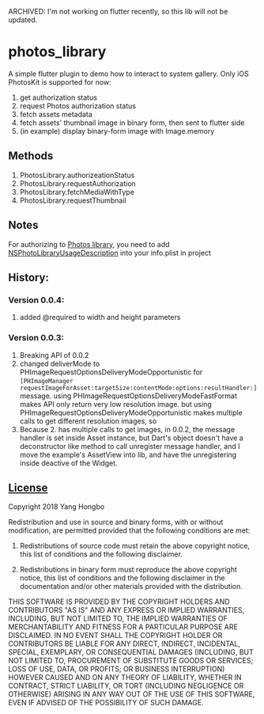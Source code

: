 ARCHIVED: I'm not working on flutter recently, so this lib will not be updated.

# photos_library

A simple flutter plugin to demo how to interact to system gallery. Only iOS PhotosKit is supported for now:

1. get authorization status
2. request Photos authorization status
3. fetch assets metadata
4. fetch assets' thumbnail image in binary form, then sent to flutter side
5. (in example) display binary-form image with Image.memory


## Methods

1. PhotosLibrary.authorizeationStatus
2. PhotosLibrary.requestAuthorization
3. PhotosLibrary.fetchMediaWithType
4. PhotosLibrary.requestThumbnail

## Notes

For authorizing to [Photos library](https://developer.apple.com/documentation/photokit), you need to add [NSPhotoLibraryUsageDescription](https://developer.apple.com/library/archive/documentation/General/Reference/InfoPlistKeyReference/Articles/CocoaKeys.html#//apple_ref/doc/plist/info/NSPhotoLibraryUsageDescription) into your info.plist in project

## History:

### Version 0.0.4:
1. added @required to width and height parameters

### Version 0.0.3:

1. Breaking API of 0.0.2
2. changed deliverMode to PHImageRequestOptionsDeliveryModeOpportunistic for `[PHImageManager requestImageForAsset:targetSize:contentMode:options:resultHandler:]` message. using PHImageRequestOptionsDeliveryModeFastFormat makes API only return very low resolution image. but using PHImageRequestOptionsDeliveryModeOpportunistic makes multiple calls to get different resolution images, so
3. Because 2. has multiple calls to get images, in 0.0.2, the message handler is set inside Asset instance, but Dart's object doesn't have a deconstructor like method to call unregister message handler, and I move the example's AssetView into lib, and have the unregistering inside deactive of the Widget.


## [License](license.md)

Copyright 2018 Yang Hongbo

Redistribution and use in source and binary forms, with or without modification, are permitted provided that the following conditions are met:

1. Redistributions of source code must retain the above copyright notice, this list of conditions and the following disclaimer.

2. Redistributions in binary form must reproduce the above copyright notice, this list of conditions and the following disclaimer in the documentation and/or other materials provided with the distribution.

THIS SOFTWARE IS PROVIDED BY THE COPYRIGHT HOLDERS AND CONTRIBUTORS "AS IS" AND ANY EXPRESS OR IMPLIED WARRANTIES, INCLUDING, BUT NOT LIMITED TO, THE IMPLIED WARRANTIES OF MERCHANTABILITY AND FITNESS FOR A PARTICULAR PURPOSE ARE DISCLAIMED. IN NO EVENT SHALL THE COPYRIGHT HOLDER OR CONTRIBUTORS BE LIABLE FOR ANY DIRECT, INDIRECT, INCIDENTAL, SPECIAL, EXEMPLARY, OR CONSEQUENTIAL DAMAGES (INCLUDING, BUT NOT LIMITED TO, PROCUREMENT OF SUBSTITUTE GOODS OR SERVICES; LOSS OF USE, DATA, OR PROFITS; OR BUSINESS INTERRUPTION) HOWEVER CAUSED AND ON ANY THEORY OF LIABILITY, WHETHER IN CONTRACT, STRICT LIABILITY, OR TORT (INCLUDING NEGLIGENCE OR OTHERWISE) ARISING IN ANY WAY OUT OF THE USE OF THIS SOFTWARE, EVEN IF ADVISED OF THE POSSIBILITY OF SUCH DAMAGE.
